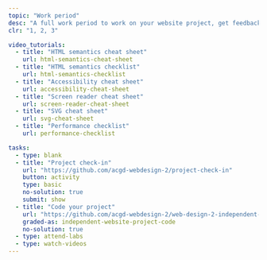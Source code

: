 ```yaml
---
topic: "Work period"
desc: "A full work period to work on your website project, get feedback & get help."
clr: "1, 2, 3"

video_tutorials:
  - title: "HTML semantics cheat sheet"
    url: html-semantics-cheat-sheet
  - title: "HTML semantics checklist"
    url: html-semantics-checklist
  - title: "Accessibility cheat sheet"
    url: accessibility-cheat-sheet
  - title: "Screen reader cheat sheet"
    url: screen-reader-cheat-sheet
  - title: "SVG cheat sheet"
    url: svg-cheat-sheet
  - title: "Performance checklist"
    url: performance-checklist

tasks:
  - type: blank
  - title: "Project check-in"
    url: "https://github.com/acgd-webdesign-2/project-check-in"
    button: activity
    type: basic
    no-solution: true
    submit: show
  - title: "Code your project"
    url: "https://github.com/acgd-webdesign-2/web-design-2-independent-project"
    graded-as: independent-website-project-code
    no-solution: true
  - type: attend-labs
  - type: watch-videos
---
```

